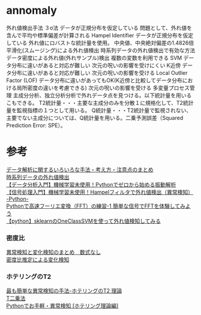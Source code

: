 # annomaly

外れ値検出手法
    ３σ法
        データが正規分布を仮定している
        問題として、外れ値を含んで平均や標準偏差が計算される
    Hampel Identifier
        データが正規分布を仮定している
        外れ値にロバストな統計量を使用。
        中央値、中央絶対偏差の1.4826倍
    平滑化(スムージング)による外れ値検出
        時系列データの外れ値検出で有効な方法
    データ密度による外れ値(外れサンプル)検出
        複数の変数を利用できる
            SVM
                データ分布に違いがあると対応が難しい
                次元の呪いの影響を受けにくい
            K近傍
                データ分布に違いがあると対応が難しい
                次元の呪いの影響を受ける
            Local Outlier Factor (LOF) 
                データ分布に違いがあってもOK(K近傍と比較してデータ分布における局所密度の違いを考慮できる)
                次元の呪いの影響を受ける
        多変量プロセス管理
            主成分分析、独立分析分析で外れデータ点を見つける。以下統計量を用いるこもできる。
                T2統計量・・・主要な主成分のみを分散１に規格化して、T2統計量を監視指標の１つとして用いる。
                Q統計量・・・T2統計量で監視されない、主要でない主成分については、Q統計量を用いる。二乗予測誤差（Squared Prediction Error: SPE）。


# 参考
[データ解析に関するいろいろな手法・考え方・注意点のまとめ](https://datachemeng.com/summarydataanalysis/)  
[時系列データの外れ値検出](https://qiita.com/hoto17296/items/d337fe0215907432d754)  
[【データ分析入門】機械学習未使用！Pythonでゼロから始める振動解析](https://cpp-learning.com/vibration-analysis/)  
[【信号処理入門】機械学習未使用！Hampelフィルタで外れ値検出（異常検知） -Python-](https://cpp-learning.com/hampel-filter/)  
[Pythonで高速フーリエ変換（FFT）の練習-1 簡単な信号でFFTを体験してみよう](https://momonoki2017.blogspot.com/2018/03/pythonfft-1-fft.html)  
[【python】sklearnのOneClassSVMを使って外れ値検知してみる](https://www.haya-programming.com/entry/2018/12/14/111126)  

### 密度比
[異常検知と変化検知のまとめ　数式なし](https://qiita.com/GushiSnow/items/f032806cfa8cec046318)  
[密度比推定による変化検知](https://qiita.com/ground0state/items/0814497e190a6f666144)  

### ホテリングのT2
[最も簡単な異常検知の手法-ホテリングのT2 理論](https://masamunetogetoge.com/hotelling-t2)  
[T二乗法](http://harmonizedai.com/article/t%E4%BA%8C%E4%B9%97%E6%B3%95/)  
[Pythonでお手軽・異常検知 [ホテリング理論編]](https://qiita.com/Zepprix/items/f6a5de2e3f6689bd2c1f)  
